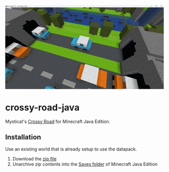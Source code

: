 ![Crossy Road Java](/crossy-road-java.png)

# crossy-road-java
Mysticat's [Crossy Road](https://www.youtube.com/watch?v=VUXTzIxvtrk) for Minecraft Java Edition.

## Installation
Use an existing world that is already setup to use the datapack.
1. Download the [zip file](https://github.com/kirbycope/crossy-road-java/archive/refs/heads/main.zip)
1. Unarchive zip contents into the [Saves folder](https://help.minecraft.net/hc/en-us/articles/4409159214605-Managing-Data-and-Game-Storage-in-Minecraft-Java-Edition) of Minecraft Java Edition
